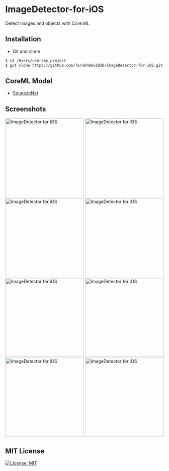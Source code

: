 # ImageDetector-for-iOS
Detect images and objects with Core ML

## Installation ##
* Git and clone <br/>
```bash
$ cd /Users/user/my_project
$ git clone https://github.com/TarokhDev2020/ImageDetector-for-iOS.git
```

## CoreML Model ##
* [SqueezeNet](https://developer.apple.com/machine-learning/models/)

## Screenshots ##
<img src="https://user-images.githubusercontent.com/72879576/96423538-5039c880-1206-11eb-9669-bb2b1967772a.png" alt="ImageDetector for iOS" width="250"/>
<img src="https://user-images.githubusercontent.com/72879576/96423548-5334b900-1206-11eb-87ff-6fb8a2924c95.png" alt="ImageDetector for iOS" width="250"/>
<img src="https://user-images.githubusercontent.com/72879576/96423554-5465e600-1206-11eb-9cf5-d92fb7bd4f76.png" alt="ImageDetector for iOS" width="250"/>
<img src="https://user-images.githubusercontent.com/72879576/96423556-58920380-1206-11eb-9463-cb1aeb59f516.png" alt="ImageDetector for iOS" width="250"/>
<img src="https://user-images.githubusercontent.com/72879576/96423566-5c258a80-1206-11eb-815e-3d6d772b5e4f.png" alt="ImageDetector for iOS" width="250"/>
<img src="https://user-images.githubusercontent.com/72879576/96423575-5f207b00-1206-11eb-8ad1-04c34582353a.png" alt="ImageDetector for iOS" width="250"/>
<img src="https://user-images.githubusercontent.com/72879576/96423588-62b40200-1206-11eb-8ebe-0667cd594b38.png" alt="ImageDetector for iOS" width="250"/>
<img src="https://user-images.githubusercontent.com/72879576/96423606-68114c80-1206-11eb-9219-76e20bd9cf05.png" alt="ImageDetector for iOS" width="250"/>

## MIT License ##
[![License: MIT](https://img.shields.io/badge/License-MIT-yellow.svg)](https://opensource.org/licenses/MIT)
